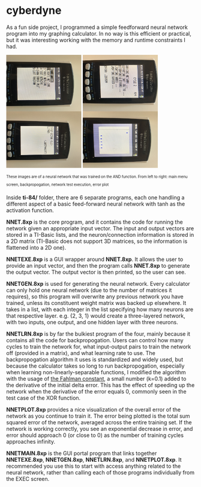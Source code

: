 # cyberdyne

As a fun side project, I programmed a simple feedforward neural network program into my graphing calculator. In no way is this efficient or practical, but it was interesting working with the memory and runtime constraints I had.  

<a><img src="https://github.com/dmhacker/cyberdyne/blob/master/ti-84/img/menu.JPG" align="center" height="150" width="200" ></a>
<a><img src="https://github.com/dmhacker/cyberdyne/blob/master/ti-84/img/backprop.JPG" align="center" height="150" width="200" ></a>
<a><img src="https://github.com/dmhacker/cyberdyne/blob/master/ti-84/img/exec.JPG" align="center" height="150" width="200"></a>
<a><img src="https://github.com/dmhacker/cyberdyne/blob/master/ti-84/img/plot.JPG" align="center" height="150" width="200"></a>

<sub><sup>These images are of a neural network that was trained on the AND function. From left to right: main menu screen, backpropogation, network test execution, error plot</sup></sub>

Inside __ti-84/__ folder, there are 6 separate programs, each one handling a different aspect of a basic feed-forward neural network with tanh as the activation function.

__NNET.8xp__ is the core program, and it contains the code for running the network given an appropriate input vector. The input and output vectors are stored in a TI-Basic lists, and the neuron/connection information is stored in a 2D matrix (TI-Basic does not support 3D matrices, so the information is flattened into a 2D one). 

__NNETEXE.8xp__ is a GUI wrapper around __NNET.8xp__. It allows the user to provide an input vector, and then the program calls __NNET.8xp__ to generate the output vector. The output vector is then printed, so the user can see.

__NNETGEN.8xp__ is used for generating the neural network. Every calculator can only hold one neural network (due to the number of matrices it requires), so this program will overwrite any previous network you have trained, unless its constituent weight matrix was backed up elsewhere. It takes in a list, with each integer in the list specifying how many neurons are that respective layer. e.g. {2, 3, 1} would create a three-layered network, with two inputs, one output, and one hidden layer with three neurons.

__NNETLRN.8xp__ is by far the bulkiest program of the four, mainly because it contains all the code for backpropogation. Users can control how many cycles to train the network for, what input-output pairs to train the network off (provided in a matrix), and what learning rate to use. The backpropogation algorithm it uses is standardized and widely used, but because the calculator takes so long to run backpropogation, especially when learning non-linearly-separable functions, I modified the algorithm with the usage of [the Fahlman constant](https://books.google.com/books?id=hY76AQAAQBAJ&pg=PA229&lpg=PA229&dq=fahlmans+constant&source=bl&ots=_bIsCr2hrl&sig=5p8JyE-Bov6kRi80h74ZN_4XqHU&hl=en&sa=X&ved=0ahUKEwiW3qG7safVAhVIr1QKHU2xDJ8Q6AEIMjAB#v=onepage&q=fahlmans%20constant&f=false), a small number (k=0.1) added to the derivative of the initial delta error. This has the effect of speeding up the network when the derivative of the error equals 0, commonly seen in the test case of the XOR function.

__NNETPLOT.8xp__ provides a nice visualization of the overall error of the network as you continue to train it. The error being plotted is the total sum squared error of the network, averaged across the entire training set. If the network is working correctly, you see an exponential decrease in error, and error should approach 0 (or close to 0) as the number of training cycles approaches infinity.

__NNETMAIN.8xp__ is the GUI portal program that links together __NNETEXE.8xp__, __NNETGEN.8xp__, __NNETLRN.8xp__, and __NNETPLOT.8xp__. It recommended you use this to start with access anything related to the neural network, rather than calling each of those programs individually from the EXEC screen.

